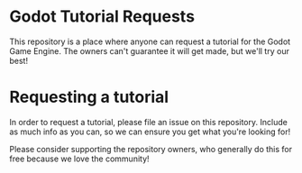 # Godot Tutorial Requests
This repository is a place where anyone can request a tutorial for the Godot Game Engine. The owners can't guarantee it will get made, but we'll try our best!


# Requesting a tutorial
In order to request a tutorial, please file an issue on this repository. Include as much info as you can, so we can ensure you get what you're looking for!

Please consider supporting the repository owners, who generally do this for free because we love the community!
